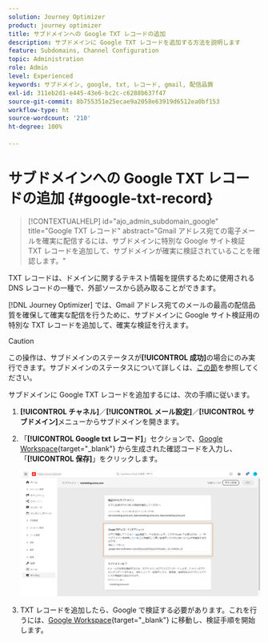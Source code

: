 ```yaml
---
solution: Journey Optimizer
product: journey optimizer
title: サブドメインへの Google TXT レコードの追加
description: サブドメインに Google TXT レコードを追加する方法を説明します
feature: Subdomains, Channel Configuration
topic: Administration
role: Admin
level: Experienced
keywords: サブドメイン, google, txt, レコード, gmail, 配信品質
exl-id: 311eb2d1-e445-43e6-bc2c-c6288b637f47
source-git-commit: 8b755351e25ecae9a2058e63919d6512ea0bf153
workflow-type: ht
source-wordcount: '210'
ht-degree: 100%

---
```


# サブドメインへの Google TXT レコードの追加 {#google-txt-record}

>[!CONTEXTUALHELP]
>id="ajo_admin_subdomain_google"
>title="Google TXT レコード"
>abstract="Gmail アドレス宛ての電子メールを確実に配信するには、サブドメインに特別な Google サイト検証 TXT レコードを追加して、サブドメインが確実に検証されていることを確認します。"

TXT レコードは、ドメインに関するテキスト情報を提供するために使用される DNS レコードの一種で、外部ソースから読み取ることができます。

[!DNL Journey Optimizer] では、Gmail アドレス宛てのメールの最高の配信品質を確保して確実な配信を行うために、サブドメインに Google サイト検証用の特別な TXT レコードを追加して、確実な検証を行えます。

>[!CAUTION]
>
> この操作は、サブドメインのステータスが&#x200B;**[!UICONTROL 成功]**&#x200B;の場合にのみ実行できます。サブドメインのステータスについて詳しくは、[この節](delegate-subdomain.md#access-delegated-subdomains)を参照してください。

サブドメインに Google TXT レコードを追加するには、次の手順に従います。

1. **[!UICONTROL チャネル]**／**[!UICONTROL メール設定]**／**[!UICONTROL サブドメイン]**&#x200B;メニューからサブドメインを開きます。

1. 「**[!UICONTROL Google txt レコード]**」セクションで、[Google Workspace](https://support.google.com/a/answer/183895){target="_blank"}<!--G Suite Admin tools--> から生成された確認コードを入力し、「**[!UICONTROL 保存]**」をクリックします。

   ![](assets/subdomain-google-txt.png)

1. TXT レコードを追加したら、Google で検証する必要があります。これを行うには、[Google Workspace](https://support.google.com/a/answer/183895){target="_blank"}<!--G Suite Admin tools--> に移動し、検証手順を開始します。
